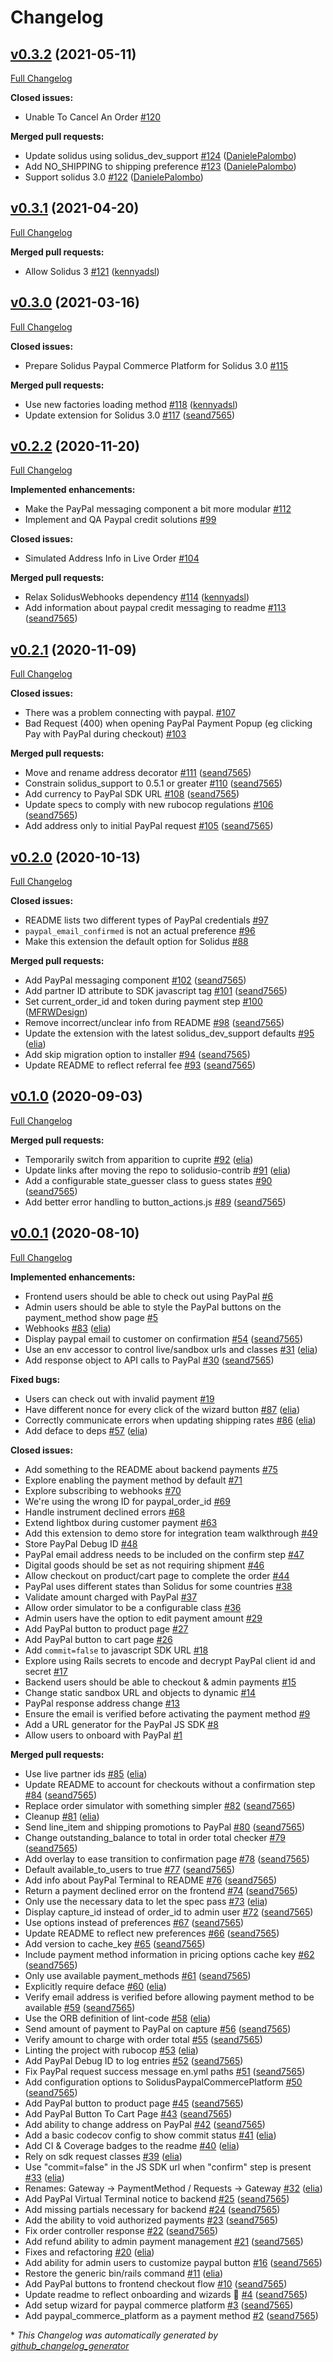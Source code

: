 # Changelog

## [v0.3.2](https://github.com/solidusio-contrib/solidus_paypal_commerce_platform/tree/v0.3.2) (2021-05-11)

[Full Changelog](https://github.com/solidusio-contrib/solidus_paypal_commerce_platform/compare/v0.3.1...v0.3.2)

**Closed issues:**

- Unable To Cancel An Order [\#120](https://github.com/solidusio-contrib/solidus_paypal_commerce_platform/issues/120)

**Merged pull requests:**

- Update solidus using solidus\_dev\_support [\#124](https://github.com/solidusio-contrib/solidus_paypal_commerce_platform/pull/124) ([DanielePalombo](https://github.com/DanielePalombo))
- Add NO\_SHIPPING to shipping preference [\#123](https://github.com/solidusio-contrib/solidus_paypal_commerce_platform/pull/123) ([DanielePalombo](https://github.com/DanielePalombo))
- Support solidus 3.0 [\#122](https://github.com/solidusio-contrib/solidus_paypal_commerce_platform/pull/122) ([DanielePalombo](https://github.com/DanielePalombo))

## [v0.3.1](https://github.com/solidusio-contrib/solidus_paypal_commerce_platform/tree/v0.3.1) (2021-04-20)

[Full Changelog](https://github.com/solidusio-contrib/solidus_paypal_commerce_platform/compare/v0.3.0...v0.3.1)

**Merged pull requests:**

- Allow Solidus 3 [\#121](https://github.com/solidusio-contrib/solidus_paypal_commerce_platform/pull/121) ([kennyadsl](https://github.com/kennyadsl))

## [v0.3.0](https://github.com/solidusio-contrib/solidus_paypal_commerce_platform/tree/v0.3.0) (2021-03-16)

[Full Changelog](https://github.com/solidusio-contrib/solidus_paypal_commerce_platform/compare/v0.2.2...v0.3.0)

**Closed issues:**

- Prepare Solidus Paypal Commerce Platform for Solidus 3.0 [\#115](https://github.com/solidusio-contrib/solidus_paypal_commerce_platform/issues/115)

**Merged pull requests:**

- Use new factories loading method [\#118](https://github.com/solidusio-contrib/solidus_paypal_commerce_platform/pull/118) ([kennyadsl](https://github.com/kennyadsl))
- Update extension for Solidus 3.0 [\#117](https://github.com/solidusio-contrib/solidus_paypal_commerce_platform/pull/117) ([seand7565](https://github.com/seand7565))

## [v0.2.2](https://github.com/solidusio-contrib/solidus_paypal_commerce_platform/tree/v0.2.2) (2020-11-20)

[Full Changelog](https://github.com/solidusio-contrib/solidus_paypal_commerce_platform/compare/v0.2.1...v0.2.2)

**Implemented enhancements:**

- Make the PayPal messaging component a bit more modular [\#112](https://github.com/solidusio-contrib/solidus_paypal_commerce_platform/issues/112)
- Implement and QA Paypal credit solutions [\#99](https://github.com/solidusio-contrib/solidus_paypal_commerce_platform/issues/99)

**Closed issues:**

- Simulated Address Info in Live Order [\#104](https://github.com/solidusio-contrib/solidus_paypal_commerce_platform/issues/104)

**Merged pull requests:**

- Relax SolidusWebhooks dependency [\#114](https://github.com/solidusio-contrib/solidus_paypal_commerce_platform/pull/114) ([kennyadsl](https://github.com/kennyadsl))
- Add information about paypal credit messaging to readme [\#113](https://github.com/solidusio-contrib/solidus_paypal_commerce_platform/pull/113) ([seand7565](https://github.com/seand7565))

## [v0.2.1](https://github.com/solidusio-contrib/solidus_paypal_commerce_platform/tree/v0.2.1) (2020-11-09)

[Full Changelog](https://github.com/solidusio-contrib/solidus_paypal_commerce_platform/compare/v0.2.0...v0.2.1)

**Closed issues:**

- There was a problem connecting with paypal.  [\#107](https://github.com/solidusio-contrib/solidus_paypal_commerce_platform/issues/107)
- Bad Request \(400\) when opening PayPal Payment Popup \(eg clicking Pay with PayPal during checkout\) [\#103](https://github.com/solidusio-contrib/solidus_paypal_commerce_platform/issues/103)

**Merged pull requests:**

- Move and rename address decorator [\#111](https://github.com/solidusio-contrib/solidus_paypal_commerce_platform/pull/111) ([seand7565](https://github.com/seand7565))
- Constrain solidus\_support to 0.5.1 or greater [\#110](https://github.com/solidusio-contrib/solidus_paypal_commerce_platform/pull/110) ([seand7565](https://github.com/seand7565))
- Add currency to PayPal SDK URL [\#108](https://github.com/solidusio-contrib/solidus_paypal_commerce_platform/pull/108) ([seand7565](https://github.com/seand7565))
- Update specs to comply with new rubocop regulations [\#106](https://github.com/solidusio-contrib/solidus_paypal_commerce_platform/pull/106) ([seand7565](https://github.com/seand7565))
- Add address only to initial PayPal request [\#105](https://github.com/solidusio-contrib/solidus_paypal_commerce_platform/pull/105) ([seand7565](https://github.com/seand7565))

## [v0.2.0](https://github.com/solidusio-contrib/solidus_paypal_commerce_platform/tree/v0.2.0) (2020-10-13)

[Full Changelog](https://github.com/solidusio-contrib/solidus_paypal_commerce_platform/compare/v0.1.0...v0.2.0)

**Closed issues:**

- README lists two different types of PayPal credentials [\#97](https://github.com/solidusio-contrib/solidus_paypal_commerce_platform/issues/97)
- `paypal_email_confirmed` is not an actual preference [\#96](https://github.com/solidusio-contrib/solidus_paypal_commerce_platform/issues/96)
- Make this extension the default option for Solidus [\#88](https://github.com/solidusio-contrib/solidus_paypal_commerce_platform/issues/88)

**Merged pull requests:**

- Add PayPal messaging component [\#102](https://github.com/solidusio-contrib/solidus_paypal_commerce_platform/pull/102) ([seand7565](https://github.com/seand7565))
- Add partner ID attribute to SDK javascript tag [\#101](https://github.com/solidusio-contrib/solidus_paypal_commerce_platform/pull/101) ([seand7565](https://github.com/seand7565))
- Set current\_order\_id and token during payment step [\#100](https://github.com/solidusio-contrib/solidus_paypal_commerce_platform/pull/100) ([MFRWDesign](https://github.com/MFRWDesign))
- Remove incorrect/unclear info from README [\#98](https://github.com/solidusio-contrib/solidus_paypal_commerce_platform/pull/98) ([seand7565](https://github.com/seand7565))
- Update the extension with the latest solidus\_dev\_support defaults [\#95](https://github.com/solidusio-contrib/solidus_paypal_commerce_platform/pull/95) ([elia](https://github.com/elia))
- Add skip migration option to installer [\#94](https://github.com/solidusio-contrib/solidus_paypal_commerce_platform/pull/94) ([seand7565](https://github.com/seand7565))
- Update README to reflect referral fee [\#93](https://github.com/solidusio-contrib/solidus_paypal_commerce_platform/pull/93) ([seand7565](https://github.com/seand7565))

## [v0.1.0](https://github.com/solidusio-contrib/solidus_paypal_commerce_platform/tree/v0.1.0) (2020-09-03)

[Full Changelog](https://github.com/solidusio-contrib/solidus_paypal_commerce_platform/compare/v0.0.1...v0.1.0)

**Merged pull requests:**

- Temporarily switch from apparition to cuprite [\#92](https://github.com/solidusio-contrib/solidus_paypal_commerce_platform/pull/92) ([elia](https://github.com/elia))
- Update links after moving the repo to solidusio-contrib [\#91](https://github.com/solidusio-contrib/solidus_paypal_commerce_platform/pull/91) ([elia](https://github.com/elia))
- Add a configurable state\_guesser class to guess states [\#90](https://github.com/solidusio-contrib/solidus_paypal_commerce_platform/pull/90) ([seand7565](https://github.com/seand7565))
- Add better error handling to button\_actions.js [\#89](https://github.com/solidusio-contrib/solidus_paypal_commerce_platform/pull/89) ([seand7565](https://github.com/seand7565))

## [v0.0.1](https://github.com/solidusio-contrib/solidus_paypal_commerce_platform/tree/v0.0.1) (2020-08-10)

[Full Changelog](https://github.com/solidusio-contrib/solidus_paypal_commerce_platform/compare/11111204cc53e8bcfd365ae70506c07940446b0c...v0.0.1)

**Implemented enhancements:**

- Frontend users should be able to check out using PayPal [\#6](https://github.com/solidusio-contrib/solidus_paypal_commerce_platform/issues/6)
- Admin users should be able to style the PayPal buttons on the payment\_method show page [\#5](https://github.com/solidusio-contrib/solidus_paypal_commerce_platform/issues/5)
- Webhooks [\#83](https://github.com/solidusio-contrib/solidus_paypal_commerce_platform/pull/83) ([elia](https://github.com/elia))
- Display paypal email to customer on confirmation [\#54](https://github.com/solidusio-contrib/solidus_paypal_commerce_platform/pull/54) ([seand7565](https://github.com/seand7565))
- Use an env accessor to control live/sandbox urls and classes [\#31](https://github.com/solidusio-contrib/solidus_paypal_commerce_platform/pull/31) ([elia](https://github.com/elia))
- Add response object to API calls to PayPal [\#30](https://github.com/solidusio-contrib/solidus_paypal_commerce_platform/pull/30) ([seand7565](https://github.com/seand7565))

**Fixed bugs:**

- Users can check out with invalid payment [\#19](https://github.com/solidusio-contrib/solidus_paypal_commerce_platform/issues/19)
- Have different nonce for every click of the wizard button [\#87](https://github.com/solidusio-contrib/solidus_paypal_commerce_platform/pull/87) ([elia](https://github.com/elia))
- Correctly communicate errors when updating shipping rates [\#86](https://github.com/solidusio-contrib/solidus_paypal_commerce_platform/pull/86) ([elia](https://github.com/elia))
- Add deface to deps [\#57](https://github.com/solidusio-contrib/solidus_paypal_commerce_platform/pull/57) ([elia](https://github.com/elia))

**Closed issues:**

- Add something to the README about backend payments [\#75](https://github.com/solidusio-contrib/solidus_paypal_commerce_platform/issues/75)
- Explore enabling the payment method by default [\#71](https://github.com/solidusio-contrib/solidus_paypal_commerce_platform/issues/71)
- Explore subscribing to webhooks [\#70](https://github.com/solidusio-contrib/solidus_paypal_commerce_platform/issues/70)
- We're using the wrong ID for paypal\_order\_id [\#69](https://github.com/solidusio-contrib/solidus_paypal_commerce_platform/issues/69)
- Handle instrument declined errors [\#68](https://github.com/solidusio-contrib/solidus_paypal_commerce_platform/issues/68)
- Extend lightbox during customer payment [\#63](https://github.com/solidusio-contrib/solidus_paypal_commerce_platform/issues/63)
- Add this extension to demo store for integration team walkthrough [\#49](https://github.com/solidusio-contrib/solidus_paypal_commerce_platform/issues/49)
- Store PayPal Debug ID [\#48](https://github.com/solidusio-contrib/solidus_paypal_commerce_platform/issues/48)
- PayPal email address needs to be included on the confirm step [\#47](https://github.com/solidusio-contrib/solidus_paypal_commerce_platform/issues/47)
- Digital goods should be set as not requiring shipment [\#46](https://github.com/solidusio-contrib/solidus_paypal_commerce_platform/issues/46)
- Allow checkout on product/cart page to complete the order [\#44](https://github.com/solidusio-contrib/solidus_paypal_commerce_platform/issues/44)
- PayPal uses different states than Solidus for some countries [\#38](https://github.com/solidusio-contrib/solidus_paypal_commerce_platform/issues/38)
- Validate amount charged with PayPal [\#37](https://github.com/solidusio-contrib/solidus_paypal_commerce_platform/issues/37)
- Allow order simulator to be a configurable class [\#36](https://github.com/solidusio-contrib/solidus_paypal_commerce_platform/issues/36)
- Admin users have the option to edit payment amount [\#29](https://github.com/solidusio-contrib/solidus_paypal_commerce_platform/issues/29)
- Add PayPal button to product page [\#27](https://github.com/solidusio-contrib/solidus_paypal_commerce_platform/issues/27)
- Add PayPal button to cart page [\#26](https://github.com/solidusio-contrib/solidus_paypal_commerce_platform/issues/26)
- Add `commit=false` to javascript SDK URL [\#18](https://github.com/solidusio-contrib/solidus_paypal_commerce_platform/issues/18)
- Explore using Rails secrets to encode and decrypt PayPal client id and secret [\#17](https://github.com/solidusio-contrib/solidus_paypal_commerce_platform/issues/17)
- Backend users should be able to checkout & admin payments [\#15](https://github.com/solidusio-contrib/solidus_paypal_commerce_platform/issues/15)
- Change static sandbox URL and objects to dynamic [\#14](https://github.com/solidusio-contrib/solidus_paypal_commerce_platform/issues/14)
- PayPal response address change [\#13](https://github.com/solidusio-contrib/solidus_paypal_commerce_platform/issues/13)
- Ensure the email is verified before activating the payment method [\#9](https://github.com/solidusio-contrib/solidus_paypal_commerce_platform/issues/9)
- Add a URL generator for the PayPal JS SDK [\#8](https://github.com/solidusio-contrib/solidus_paypal_commerce_platform/issues/8)
- Allow users to onboard with PayPal [\#1](https://github.com/solidusio-contrib/solidus_paypal_commerce_platform/issues/1)

**Merged pull requests:**

- Use live partner ids [\#85](https://github.com/solidusio-contrib/solidus_paypal_commerce_platform/pull/85) ([elia](https://github.com/elia))
- Update README to account for checkouts without a confirmation step [\#84](https://github.com/solidusio-contrib/solidus_paypal_commerce_platform/pull/84) ([seand7565](https://github.com/seand7565))
- Replace order simulator with something simpler [\#82](https://github.com/solidusio-contrib/solidus_paypal_commerce_platform/pull/82) ([seand7565](https://github.com/seand7565))
- Cleanup [\#81](https://github.com/solidusio-contrib/solidus_paypal_commerce_platform/pull/81) ([elia](https://github.com/elia))
- Send line\_item and shipping promotions to PayPal [\#80](https://github.com/solidusio-contrib/solidus_paypal_commerce_platform/pull/80) ([seand7565](https://github.com/seand7565))
- Change outstanding\_balance to total in order total checker [\#79](https://github.com/solidusio-contrib/solidus_paypal_commerce_platform/pull/79) ([seand7565](https://github.com/seand7565))
- Add overlay to ease transition to confirmation page [\#78](https://github.com/solidusio-contrib/solidus_paypal_commerce_platform/pull/78) ([seand7565](https://github.com/seand7565))
- Default available\_to\_users to true [\#77](https://github.com/solidusio-contrib/solidus_paypal_commerce_platform/pull/77) ([seand7565](https://github.com/seand7565))
- Add info about PayPal Terminal to README [\#76](https://github.com/solidusio-contrib/solidus_paypal_commerce_platform/pull/76) ([seand7565](https://github.com/seand7565))
- Return a payment declined error on the frontend [\#74](https://github.com/solidusio-contrib/solidus_paypal_commerce_platform/pull/74) ([seand7565](https://github.com/seand7565))
- Only use the necessary data to let the spec pass [\#73](https://github.com/solidusio-contrib/solidus_paypal_commerce_platform/pull/73) ([elia](https://github.com/elia))
- Display capture\_id instead of order\_id to admin user [\#72](https://github.com/solidusio-contrib/solidus_paypal_commerce_platform/pull/72) ([seand7565](https://github.com/seand7565))
- Use options instead of preferences [\#67](https://github.com/solidusio-contrib/solidus_paypal_commerce_platform/pull/67) ([seand7565](https://github.com/seand7565))
- Update README to reflect new preferences [\#66](https://github.com/solidusio-contrib/solidus_paypal_commerce_platform/pull/66) ([seand7565](https://github.com/seand7565))
- Add version to cache\_key [\#65](https://github.com/solidusio-contrib/solidus_paypal_commerce_platform/pull/65) ([seand7565](https://github.com/seand7565))
- Include payment method information in pricing options cache key [\#62](https://github.com/solidusio-contrib/solidus_paypal_commerce_platform/pull/62) ([seand7565](https://github.com/seand7565))
- Only use available payment\_methods [\#61](https://github.com/solidusio-contrib/solidus_paypal_commerce_platform/pull/61) ([seand7565](https://github.com/seand7565))
- Explicitly require deface [\#60](https://github.com/solidusio-contrib/solidus_paypal_commerce_platform/pull/60) ([elia](https://github.com/elia))
- Verify email address is verified before allowing payment method to be available [\#59](https://github.com/solidusio-contrib/solidus_paypal_commerce_platform/pull/59) ([seand7565](https://github.com/seand7565))
- Use the ORB definition of lint-code [\#58](https://github.com/solidusio-contrib/solidus_paypal_commerce_platform/pull/58) ([elia](https://github.com/elia))
- Send amount of payment to PayPal on capture [\#56](https://github.com/solidusio-contrib/solidus_paypal_commerce_platform/pull/56) ([seand7565](https://github.com/seand7565))
- Verify amount to charge with order total [\#55](https://github.com/solidusio-contrib/solidus_paypal_commerce_platform/pull/55) ([seand7565](https://github.com/seand7565))
- Linting the project with rubocop [\#53](https://github.com/solidusio-contrib/solidus_paypal_commerce_platform/pull/53) ([elia](https://github.com/elia))
- Add PayPal Debug ID to log entries [\#52](https://github.com/solidusio-contrib/solidus_paypal_commerce_platform/pull/52) ([seand7565](https://github.com/seand7565))
- Fix PayPal request success message en.yml paths [\#51](https://github.com/solidusio-contrib/solidus_paypal_commerce_platform/pull/51) ([seand7565](https://github.com/seand7565))
- Add configuration options to SolidusPaypalCommercePlatform [\#50](https://github.com/solidusio-contrib/solidus_paypal_commerce_platform/pull/50) ([seand7565](https://github.com/seand7565))
- Add PayPal button to product page [\#45](https://github.com/solidusio-contrib/solidus_paypal_commerce_platform/pull/45) ([seand7565](https://github.com/seand7565))
- Add PayPal Button To Cart Page [\#43](https://github.com/solidusio-contrib/solidus_paypal_commerce_platform/pull/43) ([seand7565](https://github.com/seand7565))
- Add ability to change address on PayPal [\#42](https://github.com/solidusio-contrib/solidus_paypal_commerce_platform/pull/42) ([seand7565](https://github.com/seand7565))
- Add a basic codecov config to show commit status [\#41](https://github.com/solidusio-contrib/solidus_paypal_commerce_platform/pull/41) ([elia](https://github.com/elia))
- Add CI & Coverage badges to the readme [\#40](https://github.com/solidusio-contrib/solidus_paypal_commerce_platform/pull/40) ([elia](https://github.com/elia))
- Rely on sdk request classes [\#39](https://github.com/solidusio-contrib/solidus_paypal_commerce_platform/pull/39) ([elia](https://github.com/elia))
- Use "commit=false" in the JS SDK url when "confirm" step is present [\#33](https://github.com/solidusio-contrib/solidus_paypal_commerce_platform/pull/33) ([elia](https://github.com/elia))
- Renames: Gateway → PaymentMethod / Requests → Gateway [\#32](https://github.com/solidusio-contrib/solidus_paypal_commerce_platform/pull/32) ([elia](https://github.com/elia))
- Add PayPal Virtual Terminal notice to backend [\#25](https://github.com/solidusio-contrib/solidus_paypal_commerce_platform/pull/25) ([seand7565](https://github.com/seand7565))
- Add missing partials necessary for backend [\#24](https://github.com/solidusio-contrib/solidus_paypal_commerce_platform/pull/24) ([seand7565](https://github.com/seand7565))
- Add the ability to void authorized payments [\#23](https://github.com/solidusio-contrib/solidus_paypal_commerce_platform/pull/23) ([seand7565](https://github.com/seand7565))
- Fix order controller response [\#22](https://github.com/solidusio-contrib/solidus_paypal_commerce_platform/pull/22) ([seand7565](https://github.com/seand7565))
- Add refund ability to admin payment management [\#21](https://github.com/solidusio-contrib/solidus_paypal_commerce_platform/pull/21) ([seand7565](https://github.com/seand7565))
- Fixes and refactoring [\#20](https://github.com/solidusio-contrib/solidus_paypal_commerce_platform/pull/20) ([elia](https://github.com/elia))
- Add ability for admin users to customize paypal button [\#16](https://github.com/solidusio-contrib/solidus_paypal_commerce_platform/pull/16) ([seand7565](https://github.com/seand7565))
- Restore the generic bin/rails command [\#11](https://github.com/solidusio-contrib/solidus_paypal_commerce_platform/pull/11) ([elia](https://github.com/elia))
- Add PayPal buttons to frontend checkout flow [\#10](https://github.com/solidusio-contrib/solidus_paypal_commerce_platform/pull/10) ([seand7565](https://github.com/seand7565))
- Update readme to reflect onboarding and wizards 🧙 [\#4](https://github.com/solidusio-contrib/solidus_paypal_commerce_platform/pull/4) ([seand7565](https://github.com/seand7565))
- Add setup wizard for paypal commerce platform [\#3](https://github.com/solidusio-contrib/solidus_paypal_commerce_platform/pull/3) ([seand7565](https://github.com/seand7565))
- Add paypal\_commerce\_platform as a payment method [\#2](https://github.com/solidusio-contrib/solidus_paypal_commerce_platform/pull/2) ([seand7565](https://github.com/seand7565))



\* *This Changelog was automatically generated by [github_changelog_generator](https://github.com/github-changelog-generator/github-changelog-generator)*
